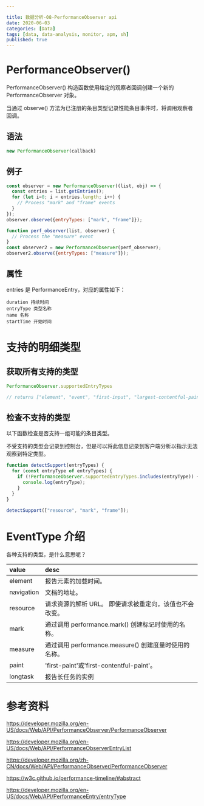 ```yaml
---

title: 数据分析-08-PerformanceObserver api 
date: 2020-06-03
categories: [Data]
tags: [data, data-analysis, monitor, apm, sh]
published: true
---
```



# PerformanceObserver()

PerformanceObserver() 构造函数使用给定的观察者回调创建一个新的 PerformanceObserver 对象。 

当通过 observe() 方法为已注册的条目类型记录性能条目事件时，将调用观察者回调。

## 语法

```js
new PerformanceObserver(callback)
```

## 例子

```js
const observer = new PerformanceObserver((list, obj) => {
  const entries = list.getEntries();
  for (let i=0; i < entries.length; i++) {
    // Process "mark" and "frame" events
  }
});
observer.observe({entryTypes: ["mark", "frame"]});

function perf_observer(list, observer) {
  // Process the "measure" event
}
const observer2 = new PerformanceObserver(perf_observer);
observer2.observe({entryTypes: ["measure"]});
```

## 属性

entries 是 PerformanceEntry，对应的属性如下：

```
duration 持续时间
entryType 类型名称
name 名称
startTime 开始时间
```


# 支持的明细类型

## 获取所有支持的类型

```js
PerformanceObserver.supportedEntryTypes

// returns ["element", "event", "first-input", "largest-contentful-paint", "layout-shift", "longtask", "mark", "measure", "navigation", "paint", "resource"] in Chrome 89
```

## 检查不支持的类型

以下函数检查是否支持一组可能的条目类型。 

不受支持的类型会记录到控制台，但是可以将此信息记录到客户端分析以指示无法观察到特定类型。

```js
function detectSupport(entryTypes) {
  for (const entryType of entryTypes) {
    if (!PerformanceObserver.supportedEntryTypes.includes(entryType)) {
      console.log(entryType);
    }
  }
}

detectSupport(["resource", "mark", "frame"]);
```

# EventType 介绍

各种支持的类型，是什么意思呢？

| value | desc |
|:---|:---|
|   element |  报告元素的加载时间。   |
|   navigation |  文档的地址。 |
|   resource |  请求资源的解析 URL。 即使请求被重定向，该值也不会改变。 |
|   mark |  通过调用 performance.mark() 创建标记时使用的名称。 |
|   measure | 通过调用 performance.measure() 创建度量时使用的名称。  |
|   paint |  'first-paint'或'first-contentful-paint'。 |
|   longtask |  报告长任务的实例 |

# 参考资料

https://developer.mozilla.org/en-US/docs/Web/API/PerformanceObserver/PerformanceObserver

https://developer.mozilla.org/en-US/docs/Web/API/PerformanceObserverEntryList

https://developer.mozilla.org/zh-CN/docs/Web/API/PerformanceObserver/PerformanceObserver

https://w3c.github.io/performance-timeline/#abstract

https://developer.mozilla.org/en-US/docs/Web/API/PerformanceEntry/entryType

